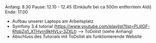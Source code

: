 Anfang: 8.30
Pause: 12.10 - 12.45 (Einkäufe bei ca 500m entferntem Aldi)
Ende: 17.00

- Aufbau unserer Laptops am Arbeitsplatz
- Symfony 3.4 tutorial (https://www.youtube.com/playlist?list=PLillGF-RfqbZg1_XTHyrn9kHVLy-3ZXLt) --> ToDolist (siehe Anhang)
- Abschluss des Tutorials mit ToDolist als funktionierende Website

